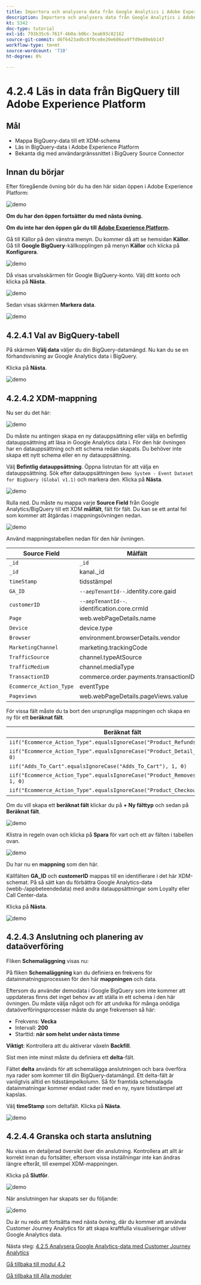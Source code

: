 ```yaml
---
title: Importera och analysera data från Google Analytics i Adobe Experience Platform med BigQuery Source Connector - Läs in data från BigQuery i Adobe Experience Platform
description: Importera och analysera data från Google Analytics i Adobe Experience Platform med BigQuery Source Connector - Läs in data från BigQuery i Adobe Experience Platform
kt: 5342
doc-type: tutorial
exl-id: 793b35c6-761f-4b0a-b0bc-3eab93c82162
source-git-commit: d6f6423adbc8f0ce8e20e686ea9ffd9e80ebb147
workflow-type: tm+mt
source-wordcount: '710'
ht-degree: 0%

---
```


# 4.2.4 Läs in data från BigQuery till Adobe Experience Platform

## Mål

- Mappa BigQuery-data till ett XDM-schema
- Läs in BigQuery-data i Adobe Experience Platform
- Bekanta dig med användargränssnittet i BigQuery Source Connector

## Innan du börjar

Efter föregående övning bör du ha den här sidan öppen i Adobe Experience Platform:

![demo](./images/datasets.png)

**Om du har den öppen fortsätter du med nästa övning.**

**Om du inte har den öppen går du till [Adobe Experience Platform](https://experience.adobe.com/platform/home).**

Gå till Källor på den vänstra menyn. Du kommer då att se hemsidan **Källor**. Gå till **Google BigQuery**-källkopplingen på menyn **Källor** och klicka på **Konfigurera**.

![demo](./images/sourceshome.png)

Då visas urvalsskärmen för Google BigQuery-konto. Välj ditt konto och klicka på **Nästa**.

![demo](./images/0c.png)

Sedan visas skärmen **Markera data**.

![demo](./images/datasets.png)

## 4.2.4.1 Val av BigQuery-tabell

På skärmen **Välj data** väljer du din BigQuery-datamängd. Nu kan du se en förhandsvisning av Google Analytics data i BigQuery.

Klicka på **Nästa**.

![demo](./images/datasets1.png)

## 4.2.4.2 XDM-mappning

Nu ser du det här:

![demo](./images/xdm4a.png)

Du måste nu antingen skapa en ny datauppsättning eller välja en befintlig datauppsättning att läsa in Google Analytics data i. För den här övningen har en datauppsättning och ett schema redan skapats. Du behöver inte skapa ett nytt schema eller en ny datauppsättning.

Välj **Befintlig datauppsättning**. Öppna listrutan för att välja en datauppsättning. Sök efter datauppsättningen `Demo System - Event Dataset for BigQuery (Global v1.1)` och markera den. Klicka på **Nästa**.

![demo](./images/xdm6.png)

Rulla ned. Du måste nu mappa varje **Source Field** från Google Analytics/BigQuery till ett XDM **målfält**, fält för fält. Du kan se ett antal fel som kommer att åtgärdas i mappningsövningen nedan.

![demo](./images/xdm8.png)

Använd mappningstabellen nedan för den här övningen.

| Source Field | Målfält |
| ----------------- |-------------| 
| `_id` | `_id` |
| `_id` | kanal._id |
| `timeStamp` | tidsstämpel |
| `GA_ID` | ``--aepTenantId--``.identity.core.gaid |
| `customerID` | ``--aepTenantId--``. identification.core.crmId |
| `Page` | web.webPageDetails.name |
| `Device` | device.type |
| `Browser` | environment.browserDetails.vendor |
| `MarketingChannel` | marketing.trackingCode |
| `TrafficSource` | channel.typeAtSource |
| `TrafficMedium` | channel.mediaType |
| `TransactionID` | commerce.order.payments.transactionID |
| `Ecommerce_Action_Type` | eventType |
| `Pageviews` | web.webPageDetails.pageViews.value |


För vissa fält måste du ta bort den ursprungliga mappningen och skapa en ny för ett **beräknat fält**.

| Beräknat fält | Målfält |
| ----------------- |-------------| 
| `iif("Ecommerce_Action_Type".equalsIgnoreCase("Product_Refunds"), 1, 0)` | commerce.purchases.value |
| `iif("Ecommerce_Action_Type".equalsIgnoreCase("Product_Detail_Views"), 1, 0)` | commerce.productViews.value |
| `iif("Adds_To_Cart".equalsIgnoreCase("Adds_To_Cart"), 1, 0)` | commerce.productListAdds.value |
| `iif("Ecommerce_Action_Type".equalsIgnoreCase("Product_Removes_From_Cart"), 1, 0)` | commerce.productListRemovals.value |
| `iif("Ecommerce_Action_Type".equalsIgnoreCase("Product_Checkouts"), 1, 0)` | commerce.checkouts.value |

Om du vill skapa ett **beräknat fält** klickar du på **+ Ny fälttyp** och sedan på **Beräknat fält**.

![demo](./images/xdm8a.png)

Klistra in regeln ovan och klicka på **Spara** för vart och ett av fälten i tabellen ovan.

![demo](./images/xdm8b.png)

Du har nu en **mappning** som den här.

Källfälten **GA_ID** och **customerID** mappas till en identifierare i det här XDM-schemat. På så sätt kan du förbättra Google Analytics-data (webb-/appbeteendedata) med andra datauppsättningar som Loyalty eller Call Center-data.

Klicka på **Nästa**.

![demo](./images/xdm34.png)

## 4.2.4.3 Anslutning och planering av dataöverföring

Fliken **Schemaläggning** visas nu:

På fliken **Schemaläggning** kan du definiera en frekvens för datainmatningsprocessen för den här **mappningen** och data.

Eftersom du använder demodata i Google BigQuery som inte kommer att uppdateras finns det inget behov av att ställa in ett schema i den här övningen. Du måste välja något och för att undvika för många onödiga dataöverföringsprocesser måste du ange frekvensen så här:

- Frekvens: **Vecka**
- Intervall: **200**
- Starttid: **när som helst under nästa timme**

**Viktigt**: Kontrollera att du aktiverar växeln **Backfill**.

Sist men inte minst måste du definiera ett **delta**-fält.

Fältet **delta** används för att schemalägga anslutningen och bara överföra nya rader som kommer till din BigQuery-datamängd. Ett delta-fält är vanligtvis alltid en tidsstämpelkolumn. Så för framtida schemalagda datainmatningar kommer endast rader med en ny, nyare tidsstämpel att kapslas.

Välj **timeStamp** som deltafält.
Klicka på **Nästa**.

![demo](./images/ex437.png)

## 4.2.4.4 Granska och starta anslutning

Nu visas en detaljerad översikt över din anslutning. Kontrollera att allt är korrekt innan du fortsätter, eftersom vissa inställningar inte kan ändras längre efteråt, till exempel XDM-mappningen.

Klicka på **Slutför**.

![demo](./images/xdm46.png)

När anslutningen har skapats ser du följande:

![demo](./images/xdm48.png)

Du är nu redo att fortsätta med nästa övning, där du kommer att använda Customer Journey Analytics för att skapa kraftfulla visualiseringar utöver Google Analytics data.

Nästa steg: [4.2.5 Analysera Google Analytics-data med Customer Journey Analytics](./ex5.md)

[Gå tillbaka till modul 4.2](./customer-journey-analytics-bigquery-gcp.md)

[Gå tillbaka till Alla moduler](./../../../overview.md)

